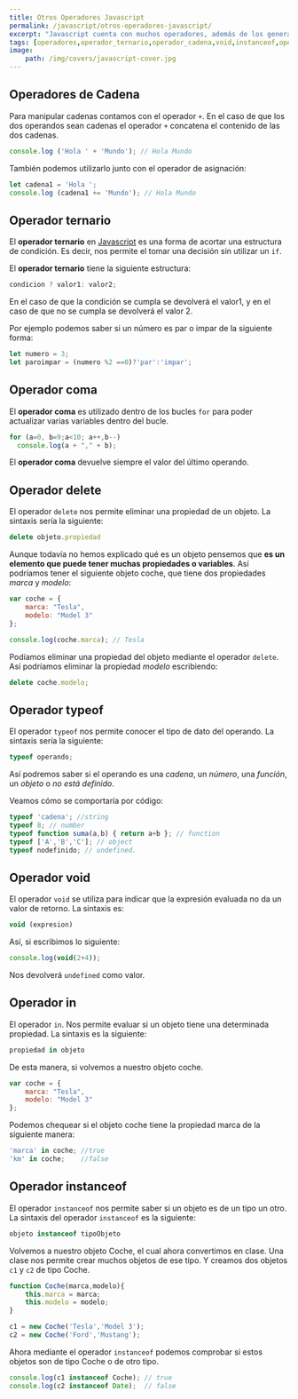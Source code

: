 ```yaml
---
title: Otros Operadores Javascript
permalink: /javascript/otros-operadores-javascript/
excerpt: "Javascript cuenta con muchos operadores, además de los generales, como son el operador cadena, coma, ternario, delete, typeof, void, in e instanceof."
tags: [operadores,operador_ternario,operador_cadena,void,instanceof,operador_delete,typeof]
image:
	path: /img/covers/javascript-cover.jpg
---
```


## Operadores de Cadena


Para manipular cadenas contamos con el operador `+`. En el caso de que los dos operandos sean cadenas el operador `+` concatena el contenido de las dos cadenas.


```javascript
console.log ('Hola ' + 'Mundo'); // Hola Mundo
```


También podemos utilizarlo junto con el operador de asignación:


```javascript
let cadena1 = 'Hola ';
console.log (cadena1 += 'Mundo'); // Hola Mundo
```


## Operador ternario


El **operador ternario** en [Javascript](https://www.manualweb.net/javascript/) es una forma de acortar una estructura de condición. Es decir, nos permite el tomar una decisión sin utilizar un `if`.


El **operador ternario** tiene la siguiente estructura:


```javascript
condicion ? valor1: valor2;
```


En el caso de que la condición se cumpla se devolverá el valor1, y en el caso de que no se cumpla se devolverá el valor 2.


Por ejemplo podemos saber si un número es par o impar de la siguiente forma:


```javascript
let numero = 3;
let paroimpar = (numero %2 ==0)?'par':'impar';
```


## Operador coma


El **operador coma** es utilizado dentro de los bucles `for` para poder actualizar varias variables dentro del bucle.


```javascript
for (a=0, b=9;a<10; a++,b--)
  console.log(a + "," + b);
```


El **operador coma** devuelve siempre el valor del último operando.


## Operador delete


El operador `delete` nos permite eliminar una propiedad de un objeto. La sintaxis sería la siguiente:


```javascript
delete objeto.propiedad
```


Aunque todavía no hemos explicado qué es un objeto pensemos que **es un elemento que puede tener muchas propiedades o variables**. Así podríamos tener el siguiente objeto coche, que tiene dos propiedades _marca_ y _modelo_:


```javascript
var coche = {
    marca: "Tesla",
    modelo: "Model 3"
};

console.log(coche.marca); // Tesla
```


Podíamos eliminar una propiedad del objeto mediante el operador `delete`. Así podríamos eliminar la propiedad _modelo_ escribiendo:


```javascript
delete coche.modelo;
```


## Operador typeof


El operador `typeof` nos permite conocer el tipo de dato del operando. La sintaxis sería la siguiente:


```javascript
typeof operando;
```


Así podremos saber si el operando es una _cadena_, un _número_, una _función_, un _objeto_ o _no está definido_.


Veamos cómo se comportaría por código:


```javascript
typeof 'cadena'; //string
typeof 8; // number
typeof function suma(a,b) { return a+b }; // function
typeof ['A','B','C']; // object
typeof nodefinido; // undefined.
```


## Operador void


El operador `void` se utiliza para indicar que la expresión evaluada no da un valor de retorno. La sintaxis es:


```javascript
void (expresion)
```


Así, si escribimos lo siguiente:


```javascript
console.log(void(2+4));
```


Nos devolverá `undefined` como valor.


## Operador in


El operador `in`. Nos permite evaluar si un objeto tiene una determinada propiedad. La sintaxis es la siguiente:


```javascript
propiedad in objeto
```


De esta manera, si volvemos a nuestro objeto coche.


```javascript
var coche = {
    marca: "Tesla",
    modelo: "Model 3"
};
```


Podemos chequear si el objeto coche tiene la propiedad marca de la siguiente manera:


```javascript
'marca' in coche; //true
'km' in coche;    //false
```


## Operador instanceof


El operador `instanceof` nos permite saber si un objeto es de un tipo un otro. La sintaxis del operador `instanceof` es la siguiente:


```javascript
objeto instanceof tipoObjeto
```


Volvemos a nuestro objeto Coche, el cual ahora convertimos en clase. Una clase nos permite crear muchos objetos de ese tipo. Y creamos dos objetos `c1` y `c2` de tipo Coche.


```javascript
function Coche(marca,modelo){
    this.marca = marca;
    this.modelo = modelo;
}

c1 = new Coche('Tesla','Model 3');
c2 = new Coche('Ford','Mustang');
```


Ahora mediante el operador `instanceof` podemos comprobar si estos objetos son de tipo Coche o de otro tipo.


```javascript
console.log(c1 instanceof Coche); // true
console.log(c2 instanceof Date);  // false
```

